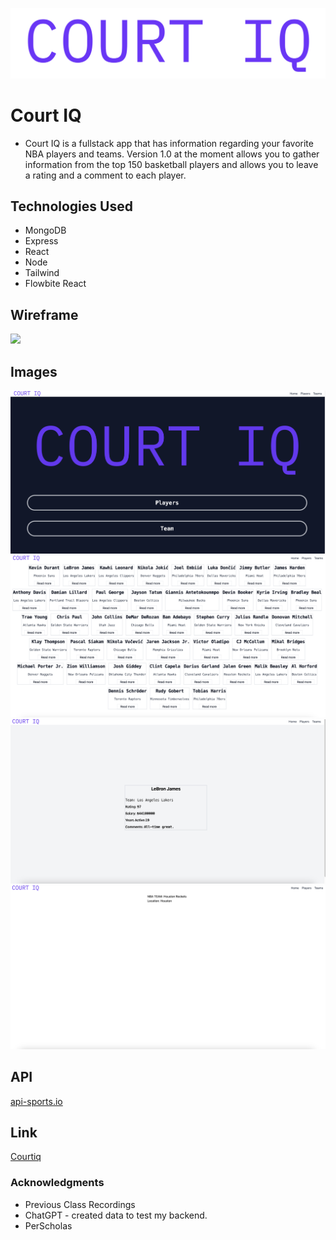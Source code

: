 
<p>
<img src="https://github.com/AddyRdz/CourtIQ_Backend/blob/main/public/images/court-iq-high-resolution-logo-transparent.png?raw=true">
</p>

# Court IQ
* Court IQ is a fullstack app that has information regarding your favorite NBA players and teams. Version 1.0 at the moment allows you to gather information from the top 150 basketball players and allows you to leave a rating and a comment to each player.

## Technologies Used
* MongoDB
* Express
* React
* Node
* Tailwind
* Flowbite React

## Wireframe
<img src="https://github.com/AddyRdz/CourtIQ_Frontend/blob/main/src/images/Screenshot%202024-10-23%20at%201.35.22%E2%80%AFPM.png?raw=true">

## Images
 <img src="https://github.com/AddyRdz/CourtIQ_Frontend/blob/main/src/images/Home.png?raw=true">
 <img src="https://github.com/AddyRdz/CourtIQ_Frontend/blob/main/src/images/Players.png?raw=true">
 <img src="https://github.com/AddyRdz/CourtIQ_Frontend/blob/main/src/images/Player_Info.png?raw=true">
 <img src="https://github.com/AddyRdz/CourtIQ_Frontend/blob/main/src/images/Team.png?raw=true">

## API
[api-sports.io](https://api-sports.io/documentation/nba/v2#tag/Teams/operation/get-teams)

## Link
[Courtiq](https://courtiq-ar.netlify.app/)

### Acknowledgments
* Previous Class Recordings
* ChatGPT - created data to test my backend.
* PerScholas 
